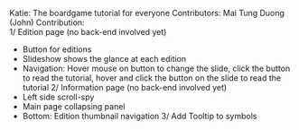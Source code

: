 Katie: The boardgame tutorial for everyone
Contributors: Mai Tung Duong (John)
Contribution:  
1/ Edition page (no back-end involved yet)
+ Button for editions
+ Slideshow shows the glance at each edition
+ Navigation: Hover mouse on button to change the slide, click the button to read the tutorial, hover and click the button on the slide to read the tutorial
2/ Information page (no back-end involved yet)
+ Left side scroll-spy
+ Main page collapsing panel
+ Bottom: Edition thumbnail navigation
3/ Add Tooltip to symbols
